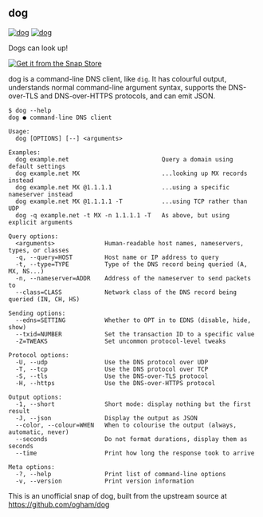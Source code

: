 ## dog

[![dog](https://snapcraft.io/dog/badge.svg)](https://snapcraft.io/dog)
[![dog](https://snapcraft.io/dog/trending.svg?name=0)](https://snapcraft.io/dog)

Dogs can look up!

[![Get it from the Snap Store](https://snapcraft.io/static/images/badges/en/snap-store-black.svg)](https://snapcraft.io/dog)

dog is a command-line DNS client, like `dig`. It has colourful output, understands normal command-line argument syntax, supports the DNS-over-TLS and DNS-over-HTTPS protocols, and can emit JSON.

```text
$ dog --help
dog ● command-line DNS client

Usage:
  dog [OPTIONS] [--] <arguments>

Examples:
  dog example.net                          Query a domain using default settings
  dog example.net MX                       ...looking up MX records instead
  dog example.net MX @1.1.1.1              ...using a specific nameserver instead
  dog example.net MX @1.1.1.1 -T           ...using TCP rather than UDP
  dog -q example.net -t MX -n 1.1.1.1 -T   As above, but using explicit arguments

Query options:
  <arguments>              Human-readable host names, nameservers, types, or classes
  -q, --query=HOST         Host name or IP address to query
  -t, --type=TYPE          Type of the DNS record being queried (A, MX, NS...)
  -n, --nameserver=ADDR    Address of the nameserver to send packets to
  --class=CLASS            Network class of the DNS record being queried (IN, CH, HS)

Sending options:
  --edns=SETTING           Whether to OPT in to EDNS (disable, hide, show)
  --txid=NUMBER            Set the transaction ID to a specific value
  -Z=TWEAKS                Set uncommon protocol-level tweaks

Protocol options:
  -U, --udp                Use the DNS protocol over UDP
  -T, --tcp                Use the DNS protocol over TCP
  -S, --tls                Use the DNS-over-TLS protocol
  -H, --https              Use the DNS-over-HTTPS protocol

Output options:
  -1, --short              Short mode: display nothing but the first result
  -J, --json               Display the output as JSON
  --color, --colour=WHEN   When to colourise the output (always, automatic, never)
  --seconds                Do not format durations, display them as seconds
  --time                   Print how long the response took to arrive

Meta options:
  -?, --help               Print list of command-line options
  -v, --version            Print version information

```


This is an unofficial snap of dog, built from the upstream source at https://github.com/ogham/dog
